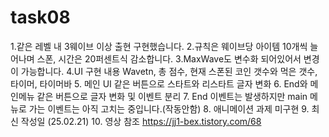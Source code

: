 # task08

1.같은 레벨 내 3웨이브 이상 출현 구현했습니다.
2.규칙은 웨이브당 아이템 10개씩 늘어나며 스폰, 시간은 20퍼센트식 감소합니다.
3.MaxWave도 변수화 되어있어서 변경이 가능합니다.
4.UI 구현 내용
  Wavetn, 총 점수, 현재 스폰된 코인 갯수와 먹은 갯수, 타이머, 타이머바
5. 메인 UI 같은 버튼으로 스타트와 리스타트 글자 변화
6. End와 메인메뉴 같은 버튼으로 글자 변화 및 이벤트 분리
7. End 이벤트는 발생하지만 main 메뉴로 가는 이벤트는 아직 고치는 중입니다.(작동안함)
8. 애니메이션 과제 미구현
9. 최신 작성일 (25.02.21)
10. 영상 참조 https://jj1-bex.tistory.com/68
